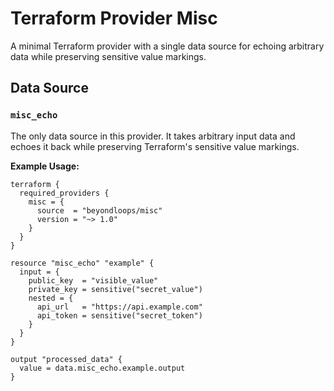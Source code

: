 # Terraform Provider Misc

A minimal Terraform provider with a single data source for echoing arbitrary data while preserving sensitive value markings.

## Data Source

### `misc_echo`

The only data source in this provider. It takes arbitrary input data and echoes it back while preserving Terraform's sensitive value markings.

**Example Usage:**

```hcl
terraform {
  required_providers {
    misc = {
      source  = "beyondloops/misc"
      version = "~> 1.0"
    }
  }
}

resource "misc_echo" "example" {
  input = {
    public_key  = "visible_value"
    private_key = sensitive("secret_value")
    nested = {
      api_url   = "https://api.example.com"
      api_token = sensitive("secret_token")
    }
  }
}

output "processed_data" {
  value = data.misc_echo.example.output
}